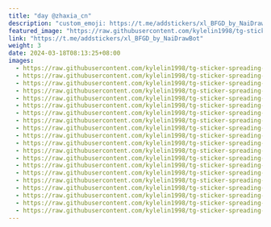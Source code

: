 ```yaml
---
title: "day @zhaxia_cn"
description: "custom_emoji: https://t.me/addstickers/xl_BFGD_by_NaiDrawBot"
featured_image: "https://raw.githubusercontent.com/kylelin1998/tg-sticker-spreading-worldwide-images/main/img/c4299370-13de-4725-be95-57969e20fdd8.jpg"
link: "https://t.me/addstickers/xl_BFGD_by_NaiDrawBot"
weight: 3
date: 2024-03-18T08:13:25+08:00
images:
  - https://raw.githubusercontent.com/kylelin1998/tg-sticker-spreading-worldwide-images/main/img/c4299370-13de-4725-be95-57969e20fdd8.jpg
  - https://raw.githubusercontent.com/kylelin1998/tg-sticker-spreading-worldwide-images/main/img/941a8598-0737-4722-b46f-f7241b959bb0.jpg
  - https://raw.githubusercontent.com/kylelin1998/tg-sticker-spreading-worldwide-images/main/img/afbc0040-e92f-4e3a-a17e-acda7c7eb33e.jpg
  - https://raw.githubusercontent.com/kylelin1998/tg-sticker-spreading-worldwide-images/main/img/dc3381b7-d754-4952-bd35-8362583a6a98.jpg
  - https://raw.githubusercontent.com/kylelin1998/tg-sticker-spreading-worldwide-images/main/img/a17a410a-fef1-405a-96d4-b61de74dc738.jpg
  - https://raw.githubusercontent.com/kylelin1998/tg-sticker-spreading-worldwide-images/main/img/266efb6c-ea08-45b2-8fab-42670f46f796.jpg
  - https://raw.githubusercontent.com/kylelin1998/tg-sticker-spreading-worldwide-images/main/img/7787c757-f9a3-403d-bbc9-bdfaf5e1dbfd.jpg
  - https://raw.githubusercontent.com/kylelin1998/tg-sticker-spreading-worldwide-images/main/img/dbcca4f4-57e9-464a-bec9-f58c3bcca343.jpg
  - https://raw.githubusercontent.com/kylelin1998/tg-sticker-spreading-worldwide-images/main/img/0b42e346-d9fd-4d7a-b134-2a706e155ec5.jpg
  - https://raw.githubusercontent.com/kylelin1998/tg-sticker-spreading-worldwide-images/main/img/dd1dc477-a7d8-44c5-9fb5-f4454e087eef.jpg
  - https://raw.githubusercontent.com/kylelin1998/tg-sticker-spreading-worldwide-images/main/img/65121346-76ca-4234-a120-58dbd26a1d1f.jpg
  - https://raw.githubusercontent.com/kylelin1998/tg-sticker-spreading-worldwide-images/main/img/4078f695-4e45-4e8a-afeb-2fbad8d962fa.jpg
  - https://raw.githubusercontent.com/kylelin1998/tg-sticker-spreading-worldwide-images/main/img/2472f0ce-30f1-4dfe-913d-276e81fff530.jpg
  - https://raw.githubusercontent.com/kylelin1998/tg-sticker-spreading-worldwide-images/main/img/278c4af8-d014-441e-b4d7-711be4a59aa8.jpg
  - https://raw.githubusercontent.com/kylelin1998/tg-sticker-spreading-worldwide-images/main/img/59244b65-a2aa-430f-a9c9-20bfe41f2145.jpg
  - https://raw.githubusercontent.com/kylelin1998/tg-sticker-spreading-worldwide-images/main/img/a56a6e59-97e0-4db8-9471-8489abb930ab.jpg
  - https://raw.githubusercontent.com/kylelin1998/tg-sticker-spreading-worldwide-images/main/img/8318b0c6-d880-4e96-b792-5a89ff28e0ca.jpg
  - https://raw.githubusercontent.com/kylelin1998/tg-sticker-spreading-worldwide-images/main/img/05da98bb-87ce-49f7-a722-3dbe83cf9227.jpg
  - https://raw.githubusercontent.com/kylelin1998/tg-sticker-spreading-worldwide-images/main/img/57b0a3f7-a821-4f5c-b21b-f04b6662a11d.jpg
  - https://raw.githubusercontent.com/kylelin1998/tg-sticker-spreading-worldwide-images/main/img/e572ff8e-bbb7-44d3-8b27-f0991b35baac.jpg
---
```

